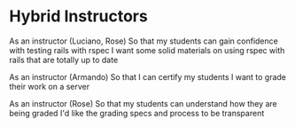 Hybrid Instructors
========


As an instructor (Luciano, Rose)
So that my students can gain confidence with testing rails with rspec
I want some solid materials on using rspec with rails that are totally up to date

As an instructor (Armando)
So that I can certify my students 
I want to grade their work on a server

As an instructor (Rose)
So that my students can understand how they are being graded
I'd like the grading specs and process to be transparent


